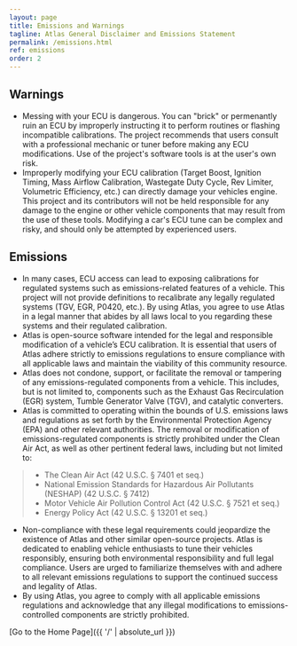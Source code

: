 ```yaml
---
layout: page
title: Emissions and Warnings
tagline: Atlas General Disclaimer and Emissions Statement
permalink: /emissions.html
ref: emissions
order: 2
---
```


## Warnings
* Messing with your ECU is dangerous. You can "brick" or permenantly ruin an ECU by improperly instructing it to perform routines or flashing incompatible calibrations. The project recommends that users consult with a professional mechanic or tuner before making any ECU modifications. Use of the project's software tools is at the user's own risk.
* Improperly modifying your ECU calibration (Target Boost, Ignition Timing, Mass Airflow Calibration, Wastegate Duty Cycle, Rev Limiter, Volumetric Efficiency, etc.) can directly damage your vehicles engine. This project and its contributors will not be held responsible for any damage to the engine or other vehicle components that may result from the use of these tools. Modifying a car's ECU tune can be complex and risky, and should only be attempted by experienced users.

## Emissions
* In many cases, ECU access can lead to exposing calibrations for regulated systems such as emissions-related features of a vehicle. This project will not provide definitions to recalibrate any legally regulated systems (TGV, EGR, P0420, etc.). By using Atlas, you agree to use Atlas in a legal manner that abides by all laws local to you regarding these systems and their regulated calibration.
* Atlas is open-source software intended for the legal and responsible modification of a vehicle’s ECU calibration. It is essential that users of Atlas adhere strictly to emissions regulations to ensure compliance with all applicable laws and maintain the viability of this community resource.
* Atlas does not condone, support, or facilitate the removal or tampering of any emissions-regulated components from a vehicle. This includes, but is not limited to, components such as the Exhaust Gas Recirculation (EGR) system, Tumble Generator Valve (TGV), and catalytic converters.
* Atlas is committed to operating within the bounds of U.S. emissions laws and regulations as set forth by the Environmental Protection Agency (EPA) and other relevant authorities. The removal or modification of emissions-regulated components is strictly prohibited under the Clean Air Act, as well as other pertinent federal laws, including but not limited to:

> - The Clean Air Act (42 U.S.C. § 7401 et seq.)
> - National Emission Standards for Hazardous Air Pollutants (NESHAP) (42 U.S.C. § 7412)
> - Motor Vehicle Air Pollution Control Act (42 U.S.C. § 7521 et seq.)
> - Energy Policy Act (42 U.S.C. § 13201 et seq.)

* Non-compliance with these legal requirements could jeopardize the existence of Atlas and other similar open-source projects. Atlas is dedicated to enabling vehicle enthusiasts to tune their vehicles responsibly, ensuring both environmental responsibility and full legal compliance. Users are urged to familiarize themselves with and adhere to all relevant emissions regulations to support the continued success and legality of Atlas.
* By using Atlas, you agree to comply with all applicable emissions regulations and acknowledge that any illegal modifications to emissions-controlled components are strictly prohibited.

[Go to the Home Page]({{ '/' | absolute_url }})

